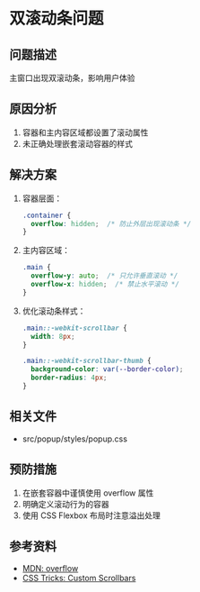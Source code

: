 # 双滚动条问题

## 问题描述
主窗口出现双滚动条，影响用户体验

## 原因分析
1. 容器和主内容区域都设置了滚动属性
2. 未正确处理嵌套滚动容器的样式

## 解决方案
1. 容器层面：
   ```css
   .container {
     overflow: hidden;  /* 防止外层出现滚动条 */
   }
   ```

2. 主内容区域：
   ```css
   .main {
     overflow-y: auto;  /* 只允许垂直滚动 */
     overflow-x: hidden;  /* 禁止水平滚动 */
   }
   ```

3. 优化滚动条样式：
   ```css
   .main::-webkit-scrollbar {
     width: 8px;
   }
   
   .main::-webkit-scrollbar-thumb {
     background-color: var(--border-color);
     border-radius: 4px;
   }
   ```

## 相关文件
- src/popup/styles/popup.css

## 预防措施
1. 在嵌套容器中谨慎使用 overflow 属性
2. 明确定义滚动行为的容器
3. 使用 CSS Flexbox 布局时注意溢出处理

## 参考资料
- [MDN: overflow](https://developer.mozilla.org/en-US/docs/Web/CSS/overflow)
- [CSS Tricks: Custom Scrollbars](https://css-tricks.com/custom-scrollbars-in-webkit/) 